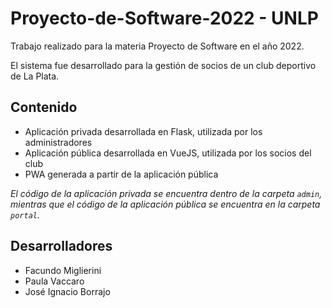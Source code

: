 # Proyecto-de-Software-2022 - UNLP

Trabajo realizado para la materia Proyecto de Software en el año 2022.

El sistema fue desarrollado para la gestión de socios de un club deportivo de La Plata.

## Contenido

- Aplicación privada desarrollada en Flask, utilizada por los administradores
- Aplicación pública desarrollada en VueJS, utilizada por los socios del club
- PWA generada a partir de la aplicación pública

*El código de la aplicación privada se encuentra dentro de la carpeta `admin`, mientras que el código
de la aplicación pública se encuentra en la carpeta `portal`.*

## Desarrolladores 

- Facundo Miglierini
- Paula Vaccaro
- José Ignacio Borrajo
